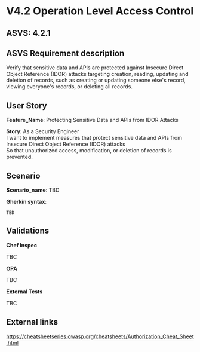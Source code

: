 # V4.2 Operation Level Access Control

## ASVS: 4.2.1

## ASVS Requirement description

Verify that sensitive data and APIs are protected against
Insecure Direct Object Reference (IDOR) attacks targeting
creation, reading, updating and deletion of records, such as
creating or updating someone else's record, viewing everyone's
records, or deleting all records.

## User Story

**Feature_Name**: Protecting Sensitive Data and APIs from IDOR Attacks

**Story**:
As a Security Engineer\
I want to implement measures that protect sensitive data and APIs from 
Insecure Direct Object Reference (IDOR) attacks\
So that unauthorized access, modification, or deletion of records is prevented.

## Scenario

**Scenario_name**: TBD

**Gherkin syntax**:

```gherkin
TBD
```

## Validations

**Chef Inspec**

TBC

**OPA**

TBC

**External Tests**

TBC

## External links

<https://cheatsheetseries.owasp.org/cheatsheets/Authorization_Cheat_Sheet.html>
